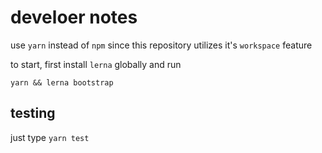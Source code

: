 
# develoer notes

use `yarn` instead of `npm` since this repository utilizes it's `workspace` feature

to start, first install `lerna` globally and run

```
yarn && lerna bootstrap
```

## testing

just type `yarn test`
